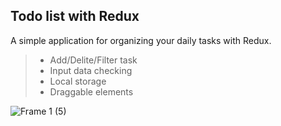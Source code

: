 ## Todo list with Redux

A simple application for organizing your daily tasks with Redux.

>
> - Add/Delite/Filter task 
> - Input data checking
> - Local storage
> - Draggable elements

![Frame 1 (5)](https://user-images.githubusercontent.com/100515756/192494399-adac3846-41a2-4ead-bc1d-95c584523d14.png)




